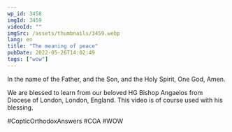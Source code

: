 ```yaml
---
wp_id: 3458
imgId: 3459
videoId: ""
imgSrc: /assets/thumbnails/3459.webp
lang: en
title: "The meaning of peace"
pubDate: 2022-05-26T14:02:49
tags: ["wow"]
---
```


<!-- page: 6 -->

<p>In the name of the Father, and the Son, and the Holy Spirit, One God, Amen. </p>
<p>We are blessed to learn from our beloved HG Bishop Angaelos from Diocese of London, London, England. This video is of course used with his blessing.</p>
<p>#CopticOrthodoxAnswers #COA #WOW</p>
